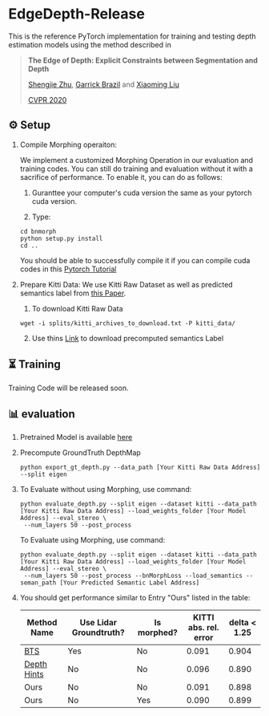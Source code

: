 # EdgeDepth-Release

This is the reference PyTorch implementation for training and testing depth estimation models using the method described in

> **The Edge of Depth: Explicit Constraints between Segmentation and Depth**
>
> [Shengjie Zhu](https://scholar.google.com/citations?user=4hHEXZkAAAAJ&hl=en), [Garrick Brazil](https://garrickbrazil.com/) and [Xiaoming Liu](https://www.cse.msu.edu/~liuxm/index2.html)
>
> [CVPR 2020](https://arxiv.org/abs/2004.00171)

## ⚙️ Setup
1. Compile Morphing operaiton: 

	We implement a customized Morphing Operation in our evaluation and training codes. You can still do training and evaluation without it with a sacrifice of performance. To enable it, you can do as follows:

	1. Guranttee your computer's cuda version the same as your pytorch cuda version.

	2. Type:
	```shell
	cd bnmorph
	python setup.py install
	cd ..
	```

	You should be able to successfully compile it if you can compile cuda codes in this [Pytorch Tutorial](https://github.com/pytorch/extension-cpp)

2. Prepare Kitti Data:
	We use Kitti Raw Dataset as well as predicted semantics label from [this Paper](http://openaccess.thecvf.com/content_CVPR_2019/papers/Zhu_Improving_Semantic_Segmentation_via_Video_Propagation_and_Label_Relaxation_CVPR_2019_paper.pdf).
	1. To download Kitti Raw Data
	```shell
	wget -i splits/kitti_archives_to_download.txt -P kitti_data/
	```

	2. Use thins [Link](https://drive.google.com/file/d/1OWBLheukaMiv_LfAgrSCmGEE9GBQb4yK/view?usp=sharing) to download precomputed semantics Label


## ⏳ Training
Training Code will be released soon.

## 📊 evaluation
1. Pretrained Model is available [here](https://drive.google.com/file/d/1Wu2oyoKqsvNHTMoDZF4wbek2gS9RAF2w/view?usp=sharing)

2. Precompute GroundTruth DepthMap
	```shell
	python export_gt_depth.py --data_path [Your Kitti Raw Data Address] --split eigen
	```

3. To Evaluate without using Morphing, use command:
	```shell
	python evaluate_depth.py --split eigen --dataset kitti --data_path [Your Kitti Raw Data Address] --load_weights_folder [Your Model Address] --eval_stereo \
	 --num_layers 50 --post_process
	```

	To Evaluate using Morphing, use command:
	```shell
	python evaluate_depth.py --split eigen --dataset kitti --data_path [Your Kitti Raw Data Address] --load_weights_folder [Your Model Address] --eval_stereo \
	 --num_layers 50 --post_process --bnMorphLoss --load_semantics --seman_path [Your Predicted Semantic Label Address]
	```

4. You should get performance similar to Entry "Ours" listed in the table:

	| Method Name     | Use Lidar Groundtruth? | Is morphed?  | KITTI abs. rel. error |  delta < 1.25  |
	|-----------------|----------------|--------------|-----------------------|----------------|
	|[BTS](https://arxiv.org/pdf/1907.10326.pdf)              | Yes            | No           | 0.091                | 0.904           |
	|[Depth Hints](http://openaccess.thecvf.com/content_ICCV_2019/papers/Watson_Self-Supervised_Monocular_Depth_Hints_ICCV_2019_paper.pdf)              | No            | No           | 0.096                | 0.890           |
	|Ours              | No            | No           | 0.091                | 0.898           |
	|Ours              | No            | Yes           | 0.090                | 0.899           |